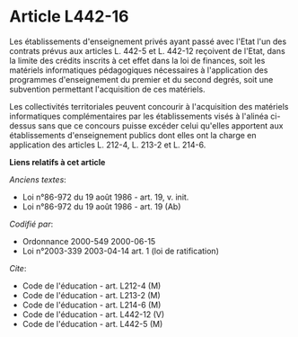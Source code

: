 # Article L442-16

Les établissements d'enseignement privés ayant passé avec l'Etat l'un des contrats prévus aux articles L. 442-5 et L. 442-12
reçoivent de l'Etat, dans la limite des crédits inscrits à cet effet dans la loi de finances, soit les matériels
informatiques pédagogiques nécessaires à l'application des programmes d'enseignement du premier et du second degrés, soit une
subvention permettant l'acquisition de ces matériels.

Les collectivités territoriales peuvent concourir à l'acquisition des matériels informatiques complémentaires par les
établissements visés à l'alinéa ci-dessus sans que ce concours puisse excéder celui qu'elles apportent aux établissements
d'enseignement publics dont elles ont la charge en application des articles L. 212-4, L. 213-2 et L. 214-6.

**Liens relatifs à cet article**

_Anciens textes_:

  - Loi n°86-972 du 19 août 1986 - art. 19, v. init.
  - Loi n°86-972 du 19 août 1986 - art. 19 (Ab)

_Codifié par_:

  - Ordonnance 2000-549 2000-06-15
  - Loi n°2003-339 2003-04-14 art. 1 (loi de ratification)

_Cite_:

  - Code de l'éducation - art. L212-4 (M)
  - Code de l'éducation - art. L213-2 (M)
  - Code de l'éducation - art. L214-6 (M)
  - Code de l'éducation - art. L442-12 (V)
  - Code de l'éducation - art. L442-5 (M)
